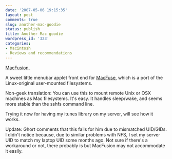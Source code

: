 ```yaml
---
date: '2007-05-06 19:15:35'
layout: post
comments: true
slug: another-mac-goodie
status: publish
title: Another Mac goodie
wordpress_id: '323'
categories:
- Macintosh
- Reviews and recommendations
---
```


[MacFusion.](http://www.sccs.swarthmore.edu/users/08/mgorbach/MacFusionWeb/index.html)

A sweet little menubar applet front end for [MacFuse](http://code.google.com/p/macfuse/), which is a port of the Linux-original user-mounted filesystems.

Non-geek translation: You can use this to mount remote Unix or OSX machines as Mac filesystems. It's easy. It handles sleep/wake, and seems more stable than the sshfs command line. 

Trying it now for having my itunes library on my server, will see how it works.

Update: Ghort comments that this fails for him due to mismatched UID/GIDs. I didn't notice because, due to similar problems with NFS, I set my server UID to match my laptop UID some months ago. Not sure if there's a workaround or not, there probably is but MacFusion may not accommodate it easily.
